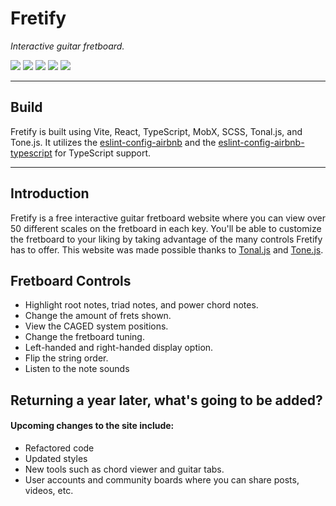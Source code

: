 # Fretify
*Interactive guitar fretboard.*

<div>
  <img src="https://img.shields.io/badge/Vite-B73BFE?style=for-the-badge&logo=vite&logoColor=FFD62E" />
  <img src='https://img.shields.io/badge/React-20232A?style=for-the-badge&logo=react&logoColor=61DAFB' />
  <img src='https://img.shields.io/badge/TypeScript-007ACC?style=for-the-badge&logo=typescript&logoColor=white' />
  <img src="https://img.shields.io/badge/Sass-CC6699?style=for-the-badge&logo=sass&logoColor=white" />
  <img src="https://img.shields.io/badge/Netlify-00C7B7?style=for-the-badge&logo=netlify&logoColor=white" />
</div>
<hr />

## Build
Fretify is built using Vite, React, TypeScript, MobX, SCSS, Tonal.js, and Tone.js. It utilizes the <a href="https://www.npmjs.com/package/eslint-config-airbnb">eslint-config-airbnb</a> and the <a href="https://www.npmjs.com/package/eslint-config-airbnb-typescript">eslint-config-airbnb-typescript</a> for TypeScript support.
<hr />

## Introduction
Fretify is a free interactive guitar fretboard website where you can view over 50 different scales on the fretboard in each key. You'll be able to customize the fretboard to your liking by taking advantage of the many controls Fretify has to offer. 
This website was made possible thanks to <a href="https://github.com/tonaljs/tonal">Tonal.js</a>  and <a href="https://github.com/Tonejs/Tone.js/">Tone.js</a>.

## Fretboard Controls
- Highlight root notes, triad notes, and power chord notes.
- Change the amount of frets shown.
- View the CAGED system positions.
- Change the fretboard tuning.
- Left-handed and right-handed display option.
- Flip the string order.
- Listen to the note sounds

## Returning a year later, what's going to be added?
#### Upcoming changes to the site include:
- Refactored code
- Updated styles
- New tools such as chord viewer and guitar tabs.
- User accounts and community boards where you can share posts, videos, etc.
